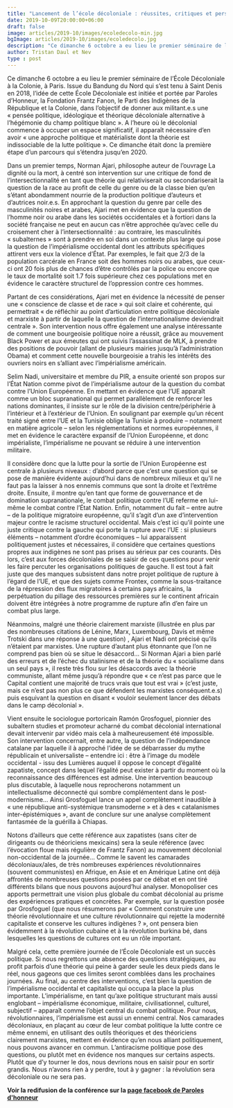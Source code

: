 ```yaml
---
title: "Lancement de l’école décoloniale : réussites, critiques et perspectives"
date: 2019-10-09T20:00:00+06:00
draft: false
image: articles/2019-10/images/ecoledecolo-min.jpg
bgImage: articles/2019-10/images/ecoledecolo.jpg
description: "Ce dimanche 6 octobre a eu lieu le premier séminaire de l’École Décoloniale à la Colonie, à Paris. Issue du Bandung du Nord qui s’est tenu à Saint Denis en 2018, l’idée de cette École Décoloniale est initiée et portée par Paroles d’Honneur, la Fondation Frantz Fanon, le Parti des Indigènes de la République et la Colonie, dans l’objectif de donner aux militant.e.s une « pensée politique, idéologique et théorique décoloniale alternative à l’hégémonie du champ politique blanc »."
author: Tristan Daul et Nev
type : post
---
```


Ce dimanche 6 octobre a eu lieu le premier séminaire de l’École Décoloniale à la Colonie, à Paris. Issue du Bandung du Nord qui s’est tenu à Saint Denis en 2018, l’idée de cette École Décoloniale est initiée et portée par Paroles d’Honneur, la Fondation Frantz Fanon, le Parti des Indigènes de la République et la Colonie, dans l’objectif de donner aux militant.e.s une « pensée politique, idéologique et théorique décoloniale alternative à l’hégémonie du champ politique blanc ». A l’heure où le décolonial commence à occuper un espace significatif, il apparaît nécessaire d’en avoir « une approche politique et matérialiste dont la théorie est indissociable de la lutte politique ». Ce dimanche était donc la première étape d’un parcours qui s’étendra jusqu’en 2020.

Dans un premier temps, Norman Ajari, philosophe auteur de l’ouvrage La dignité ou la mort, à centré son intervention sur une critique de fond de l’intersectionnalité en tant que théorie qui relativiserait ou secondariserait la question de la race au profit de celle du genre ou de la classe bien qu’en s’étant abondamment nourrie de la production politique d’auteurs et d’autrices noir.e.s.  En approchant la question du genre par celle des masculinités noires et arabes, Ajari met en évidence que la question de l’homme noir ou arabe dans les sociétés occidentales et à fortiori dans la société française ne peut en aucun cas n’être approchée qu’avec celle du croisement cher à l’intersectionnalité : au contraire, les masculinités « subalternes » sont à prendre en soi dans un contexte plus large qui pose la question de l’impérialisme occidental dont les attributs spécifiques attirent vers eux la violence d’État. Par exemples, le fait que 2/3 de la population carcérale en France soit des hommes noirs ou arabes, que ceux-ci ont 20 fois plus de chances d’être contrôlés par la police ou encore que le taux de mortalité soit 1.7 fois supérieure chez ces populations met en évidence le caractère structurel de l’oppression contre ces hommes.

Partant de ces considérations, Ajari met en évidence la nécessité de penser une « conscience de classe et de race » qui soit claire et cohérente, qui permettrait « de réfléchir au point d’articulation entre politique décoloniale et marxiste à partir de laquelle la question de l’internationalisme deviendrait centrale ». Son intervention nous offre également une analyse intéressante de comment une bourgeoisie politique noire a réussit, grâce au mouvement Black Power et aux émeutes qui ont suivis l’assassinat de MLK, à prendre des positions de pouvoir (allant de plusieurs mairies jusqu’à l’administration Obama) et comment cette nouvelle bourgeoisie a trahis les intérêts des ouvriers noirs en s’alliant avec l’impérialisme américain.

Selim Nadi, universitaire et membre du PIR, a ensuite orienté son propos sur l’État Nation comme pivot de l’impérialisme autour de la question du combat contre l’Union Européenne. En mettant en évidence que l’UE apparaît comme un bloc supranational qui permet parallèlement de renforcer les nations dominantes, il insiste sur le rôle de la division centre/périphérie à l’intérieur et à l’extérieur de l’Union. En soulignant par exemple qu’un récent traité signé entre l’UE et la Tunisie oblige la Tunisie à produire – notamment en matière agricole – selon les réglementations et normes européennes, il met en évidence le caractère expansif de l’Union Européenne, et donc impérialiste, l’impérialisme ne pouvant se réduire à une intervention militaire.

Il considère donc que la lutte pour la sortie de l’Union Européenne est centrale à plusieurs niveaux : d’abord parce que c’est une question qui se pose de manière évidente aujourd’hui dans de nombreux milieux et qu’il ne faut pas la laisser à nos ennemis communs que sont la droite et l’extrême droite. Ensuite, il montre qu’en tant que forme de gouvernance et de domination supranationale, le combat politique contre l’UE referme en lui-même le combat contre l’État Nation. Enfin, notamment du fait – entre autre – de la politique migratoire européenne, qu’il s’agit d’un axe d’intervention majeur contre le racisme structurel occidental. Mais c’est ici qu’il pointe une juste critique contre la gauche qui porte la rupture avec l’UE : si plusieurs éléments – notamment d’ordre économiques – lui apparaissent politiquement justes et nécessaires, il considère que certaines questions propres aux indigènes ne sont pas prises au sérieux par ces courants. Dès lors, c’est aux forces décoloniales de se saisir de ces questions pour venir les faire percuter les organisations politiques de gauche. Il est tout à fait juste que des manques subsistent dans notre projet politique de rupture à l’égard de l’UE, et que des sujets comme Frontex, comme la sous-traitance de la répression des flux migratoires à certains pays africains, la perpétuation du pillage des ressources premières sur le continent africain doivent être intégrées à notre programme de rupture afin d’en faire un combat plus large.

Néanmoins, malgré une théorie clairement marxiste (illustrée en plus par des nombreuses citations de Lénine, Marx, Luxembourg, Davis et même Trotski dans une réponse à une question) , Ajari et Nadi ont précisé qu’ils n’étaient par marxistes. Une rupture d’autant plus étonnante que l’on ne comprend pas bien où se situe le désaccord… Si Norman Ajari a bien parlé des erreurs et de l’échec du stalinisme et de la théorie du « socialisme dans un seul pays », il reste très flou sur les désaccords avec la théorie communiste, allant même jusqu’à répondre que « ce n’est pas parce que le Capital contient une majorité de trucs vrais que tout est vrai » (c’est juste, mais ce n’est pas non plus ce que défendent les marxistes conséquent.e.s) puis esquivant la question en disant « vouloir seulement lancer des débats dans le camp décolonial ».

Vient ensuite le sociologue portoricain Ramón Grosfoguel, pionnier des subaltern studies et promoteur acharné du combat décolonial international devait intervenir par vidéo mais cela à malheureusement été impossible. Son intervention concernait, entre autre, la question de l’indépendance catalane par laquelle il à approché l’idée de se débarrasser du mythe républicain et universaliste – entendre ici : être à l’image du modèle occidental -  issu des Lumières auquel il oppose le concept d’égalité zapatiste, concept dans lequel l’égalité peut exister à partir du moment où la reconnaissance des différences est admise. Une intervention beaucoup plus discutable, à laquelle nous reprocherons notamment un intellectualisme déconnecté qui sombre complémentent dans le post-modernisme… Ainsi Grosfoguel lance un appel complètement inaudible à « une république anti-systémique transmoderne » et à des « catalanismes inter-épistémiques », avant de conclure sur une analyse complètement fantasmée de la guérilla à Chiapas.

Notons d’ailleurs que cette référence aux zapatistes (sans citer de dirigeants ou de théoriciens mexicains) sera la seule référence (avec l’évocation floue mais régulière de Frantz Fanon) au mouvement décolonial non-occidental de la journée… Comme le savent les camarades décoloniaux/ales, de très nombreuses expériences révolutionnaires (souvent communistes) en Afrique, en Asie et en Amérique Latine ont déjà affrontés de nombreuses questions posées par ce débat et en ont tiré différents bilans que nous pouvons aujourd’hui analyser. Monopoliser ces apports permettrait une vision plus globale du combat décolonial au prisme des expériences pratiques et concrètes. Par exemple, sur la question posée par Grosfoguel (que nous résumerons par « Comment construire une théorie révolutionnaire et une culture révolutionnaire qui rejette la modernité capitaliste et conserve les cultures indigènes ? », ont pensera bien évidemment à la révolution cubaine et à la révolution burkina bé,  dans lesquelles les questions de cultures ont eu un rôle important.

Malgré cela, cette première journée de l’École Décoloniale est un succès politique. Si nous regrettons une absence des questions stratégiques, au profit parfois d’une théorie qui peine à garder seule les deux pieds dans le réel, nous gageons que ces limites seront comblées dans les prochaines journées. Au final, au centre des interventions, c’est bien la question de l’impérialisme occidental et capitaliste qui occupa la place la plus importante. L’impérialisme, en tant qu’axe politique structurant mais aussi englobant – impérialisme économique, militaire, civilisationnel, culturel, subjectif – apparaît comme l’objet central du combat politique. Pour nous, révolutionnaires, l’impérialisme est aussi un ennemi central. Nos camarades décoloniaux, en plaçant au cœur de leur combat politique la lutte contre ce même ennemi, en utilisant des outils théoriques et des théoriciens clairement marxistes, mettent en évidence qu’en nous alliant politiquement, nous pouvons avancer en commun. L’antiracisme politique pose des questions, ou plutôt met en évidence nos manques sur certains aspects. Plutôt que d’y tourner le dos, nous devrions nous en saisir pour en sortir grandis. Nous n’avons rien à y perdre, tout à y gagner : la révolution sera décoloniale ou ne sera pas.


**Voir la redifusion de la conférence sur la [page facebook de Paroles d'honneur](https://www.facebook.com/parolesdhonneurtv/videos/2412971905418813/)**
